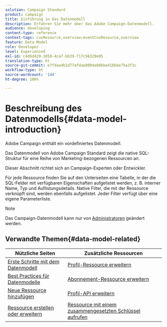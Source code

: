 ```yaml
---
solution: Campaign Standard
product: campaign
title: Einführung in das Datenmodell
description: Erfahren Sie mehr über das Adobe Campaign-Datenmodell.
audience: developing
content-type: reference
context-tags: cusResource,overview;eventCusResource,overview
feature: Data Model
role: Developer
level: Experienced
exl-id: c4d6d420-1058-4ca7-bb39-717c56329e05
translation-type: ht
source-git-commit: e7fdaa4b1d77afdae8004a88bbe41bbbe75a3f3c
workflow-type: ht
source-wordcount: '144'
ht-degree: 100%

---
```


# Beschreibung des Datenmodells{#data-model-introduction}

Adobe Campaign enthält ein vordefiniertes Datenmodell.

Das Datenmodell von Adobe Campaign Standard zeigt die native SQL-Struktur für eine Reihe von Marketing-bezogenen Ressourcen an.

Dieser Abschnitt richtet sich an Campaign-Experten oder Entwickler.

Für jede Ressource finden Sie auf den Unterseiten eine Tabelle, in der die SQL-Felder mit verfügbaren Eigenschaften aufgelistet werden, z. B. interner Name, Typ und Auflistungsdetails. Native Filter, die mit der Ressource verknüpft sind, werden ebenfalls aufgelistet. Jeder Filter verfügt über eine eigene Parameterliste.

>[!NOTE]
>Das Campaign-Datenmodell kann nur von [Administratoren](../../administration/using/users-management.md#functional-administrators) geändert werden.

## Verwandte Themen{#data-model-related}

| Nützliche Seiten | Zusätzliche Ressourcen |
|---|---|
| [Erste Schritte mit dem Datenmodell](data-model-concepts.md) | [Profil-Ressource erweitern ](extending-the-profile-resource-with-a-new-field.md) |
| [Best Practices für Datenmodelle](data-model-best-practices.md) | [Abonnement-Ressource erweitern](extending-the-subscriptions-to-an-application-resource.md) |
| [Neue Ressource hinzufügen](key-steps-to-add-a-resource.md) | [Profil-API erweitern](about-extending-the-api.md) |
| [Ressource erstellen oder erweitern](creating-or-extending-the-resource.md) | [Ressource mit einem zusammengesetzten Schlüssel aufrufen](uc-calling-resource-id-key.md) |
